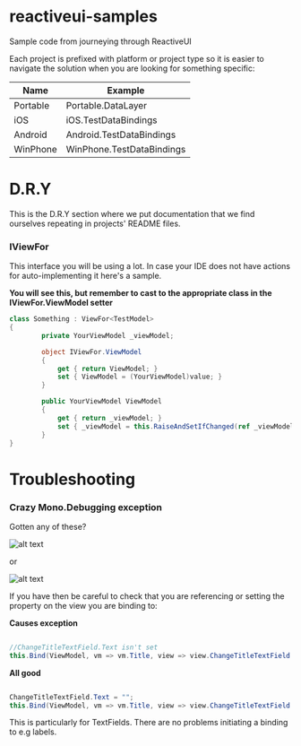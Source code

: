 reactiveui-samples
==================

Sample code from journeying through ReactiveUI

Each project is prefixed with platform or project type so it is easier to navigate the solution when you are looking for something specific:

| Name | Example |
|------|---------|
| Portable | Portable.DataLayer |
| iOS | iOS.TestDataBindings |
| Android | Android.TestDataBindings |
| WinPhone | WinPhone.TestDataBindings |

# D.R.Y

This is the D.R.Y section where we put documentation that we find ourselves repeating in projects' README files.

### IViewFor<TViewModel>

This interface you will be using a lot. In case your IDE does not have actions for auto-implementing it here's a sample.

**You will see this, but remember to cast to the appropriate class in the IViewFor.ViewModel setter**

```c#
class Something : ViewFor<TestModel>
{
	    private YourViewModel _viewModel;

	    object IViewFor.ViewModel
        {
            get { return ViewModel; }
            set { ViewModel = (YourViewModel)value; }
        }

	    public YourViewModel ViewModel
	    {
	        get { return _viewModel; }
	        set { _viewModel = this.RaiseAndSetIfChanged(ref _viewModel, value); }
	    }
}
```

# Troubleshooting

### Crazy Mono.Debugging exception

Gotten any of these?

![alt text](http://www.henning.ms/wp-content/uploads/2014/11/weird-mono-exception-01.png "Weird Mono Exception 01")

or

![alt text](http://www.henning.ms/wp-content/uploads/2014/11/weird-mono-exception-02.png "Weird Mono Exception 02")

If you have then be careful to check that you are referencing or setting the property on the view you are binding to:

**Causes exception**
```c#

//ChangeTitleTextField.Text isn't set
this.Bind(ViewModel, vm => vm.Title, view => view.ChangeTitleTextField.Text);
```

**All good**
```c#

ChangeTitleTextField.Text = "";
this.Bind(ViewModel, vm => vm.Title, view => view.ChangeTitleTextField.Text);
```

This is particularly for TextFields. There are no problems initiating a binding to e.g labels.
